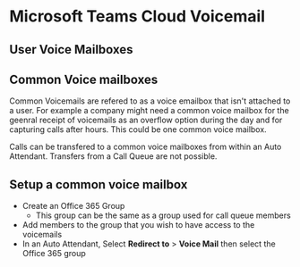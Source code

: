 # Microsoft Teams Cloud Voicemail

## User Voice Mailboxes


## Common Voice mailboxes
Common Voicemails are refered to as a voice emailbox that isn't attached to a user.
For example a company might need a common voice mailbox for the geenral receipt of voicemails as an overflow option during the day and for
capturing calls after hours. This could be one common voice mailbox.

Calls can be transfered to a common voice mailboxes from within an Auto Attendant. Transfers from a Call Queue are not possible.

## Setup a common voice mailbox
- Create an Office 365 Group
  - This group can be the same as a group used for call queue members
- Add members to the group that you wish to have access to the voicemails
- In an Auto Attendant, Select **Redirect to** > **Voice Mail** then select the Office 365 group
